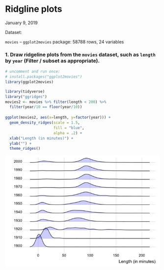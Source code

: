 Ridgline plots
================
January 9, 2019

Dataset:

`movies` – `ggplot2movies` package: 58788 rows, 24
variables

### 1\. Draw ridgeline plots from the `movies` dataset, such as `length` by `year` (Filter / subset as appropriate).

``` r
# uncomment and run once:
# install.packages("ggplot2movies")
library(ggplot2movies)
```

``` r
library(tidyverse)
library("ggridges")
movies2 <- movies %>% filter(length < 200) %>% 
  filter(year/10 == floor(year/10))

ggplot(movies2, aes(x=length, y=factor(year))) +
  geom_density_ridges(scale = 1.5, 
                      fill = "blue",
                      alpha = .2) +
  xlab("Length (in minutes)") + 
  ylab("") +
  theme_ridges() 
```

![](3-Ridgelines-Solutions_files/figure-gfm/unnamed-chunk-2-1.png)<!-- -->
